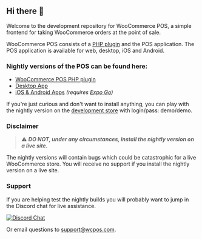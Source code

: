 ## Hi there 👋

Welcome to the development repository for WooCommerce POS, a simple frontend for taking WooCommerce orders at the point of sale. 

WooCommerce POS consists of a [PHP plugin](https://github.com/wcpos/woocommerce-pos) and the POS application. The POS application is available for web, desktop, iOS and Android.

### Nightly versions of the POS can be found here:

- [WooCommerce POS PHP plugin](https://github.com/wcpos/woocommerce-pos/releases)
- [Desktop App](https://github.com/wcpos/electron/releases)
- [iOS & Android Apps](https://github.com/wcpos/managed-expo/labels/preview) _(requires [Expo Go](https://expo.dev/client))_

If you're just curious and don't want to install anything, you can play with the nightly version on the [development store](https://wcposdev.wpengine.com/pos) with login/pass: demo/demo.

### Disclaimer

> :warning: ***DO NOT, under any circumstances, install the nightly version on a live site.***

The nightly versions will contain bugs which could be catastrophic for a live WooCommerce store. You will receive no support if you install the nightly version on a live site.

### Support

If you are helping test the nightly builds you will probably want to jump in the Discord chat for live assistance.

[![Discord Chat](https://img.shields.io/badge/dynamic/json?url=https%3A%2F%2Fdiscord.com%2Fapi%2Finvites%2FGCEeEVpEvX%3Fwith_counts%3Dtrue&query=%24.approximate_presence_count&logo=discord&logoColor=white&label=users%20online&color=green)](https://wcpos.com/discord) 

Or email questions to [support@wcpos.com](mailto:support@wcpos.com).
